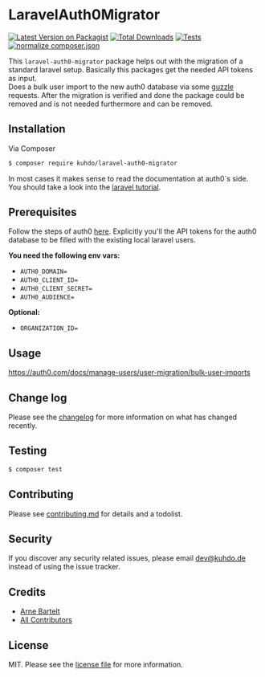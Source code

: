 # LaravelAuth0Migrator

[![Latest Version on Packagist][ico-version]][link-packagist]
[![Total Downloads][ico-downloads]][link-downloads]
[![Tests](https://github.com/KUHdo/laravel-auth0-migrator/actions/workflows/run-tests.yml/badge.svg)](https://github.com/KUHdo/laravel-auth0-migrator/actions/workflows/run-tests.yml)
[![normalize composer.json](https://github.com/KUHdo/laravel-auth0-migrator/actions/workflows/composer-normalize.yml/badge.svg)](https://github.com/KUHdo/laravel-auth0-migrator/actions/workflows/composer-normalize.yml)

This `laravel-auth0-migrator` package helps out with the migration of a standard laravel setup. 
Basically this packages get the needed API tokens as input.  
Does a bulk user import to the new auth0 database via some [guzzle](https://docs.guzzlephp.org/en/stable/) requests.
After the migration is verified and done the package could be removed and is not needed furthermore and can be removed.

## Installation

Via Composer

``` bash
$ composer require kuhdo/laravel-auth0-migrator
```
In most cases it makes sense to read the documentation at auth0´s side. You should take a look into the [laravel tutorial](https://auth0.com/docs/quickstart/webapp/laravel/01-login).

## Prerequisites
Follow the steps of auth0 [here](https://auth0.com/docs/manage-users/user-migration/bulk-user-imports#prerequisites).
Explicitly you'll the API tokens for the auth0 database to be filled with the existing local laravel users.  
  
**You need the following env vars:**
- `AUTH0_DOMAIN=`
- `AUTH0_CLIENT_ID=`
- `AUTH0_CLIENT_SECRET=`
- `AUTH0_AUDIENCE=`
  
**Optional:**
-  `ORGANIZATION_ID=`

## Usage

https://auth0.com/docs/manage-users/user-migration/bulk-user-imports

## Change log

Please see the [changelog](changelog.md) for more information on what has changed recently.

## Testing

``` bash
$ composer test
```

## Contributing

Please see [contributing.md](contributing.md) for details and a todolist.

## Security

If you discover any security related issues, please email dev@kuhdo.de instead of using the issue tracker.

## Credits

- [Arne Bartelt][link-author]
- [All Contributors][link-contributors]

## License

MIT. Please see the [license file](license.md) for more information.

[ico-version]: https://img.shields.io/packagist/v/kuhdo/laravel-auth0-migrator.svg?style=flat-square
[ico-downloads]: https://img.shields.io/packagist/dt/kuhdo/laravel-auth0-migrator.svg?style=flat-square
[ico-travis]: https://img.shields.io/travis/kuhdo/laravel-auth0-migrator/master.svg?style=flat-square
[ico-styleci]: https://styleci.io/repos/12345678/shield

[link-packagist]: https://packagist.org/packages/kuhdo/laravel-auth0-migrator
[link-downloads]: https://packagist.org/packages/kuhdo/laravel-auth0-migrator
[link-travis]: https://travis-ci.org/kuhdo/laravel-auth0-migrator
[link-styleci]: https://styleci.io/repos/12345678
[link-author]: https://github.com/kuhdo
[link-contributors]: ../../contributors
